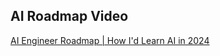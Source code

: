 ## AI Roadmap Video
[AI Engineer Roadmap | How I'd Learn AI in 2024](https://www.youtube.com/watch?v=51Ihlt5tHeE)